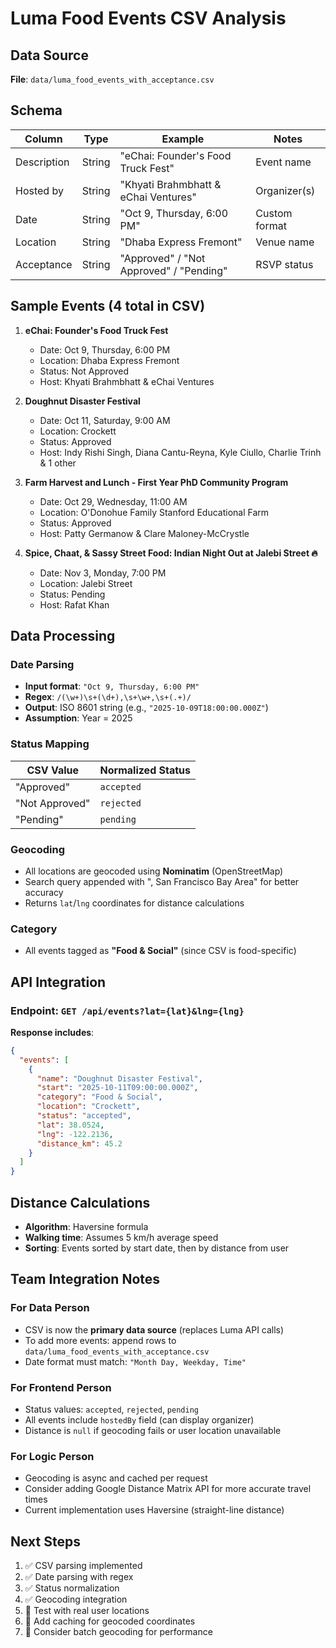 # Luma Food Events CSV Analysis

## Data Source
**File**: `data/luma_food_events_with_acceptance.csv`

## Schema
| Column | Type | Example | Notes |
|--------|------|---------|-------|
| Description | String | "eChai: Founder's Food Truck Fest" | Event name |
| Hosted by | String | "Khyati Brahmbhatt & eChai Ventures" | Organizer(s) |
| Date | String | "Oct 9, Thursday, 6:00 PM" | Custom format |
| Location | String | "Dhaba Express Fremont" | Venue name |
| Acceptance | String | "Approved" / "Not Approved" / "Pending" | RSVP status |

## Sample Events (4 total in CSV)

1. **eChai: Founder's Food Truck Fest**
   - Date: Oct 9, Thursday, 6:00 PM
   - Location: Dhaba Express Fremont
   - Status: Not Approved
   - Host: Khyati Brahmbhatt & eChai Ventures

2. **Doughnut Disaster Festival**
   - Date: Oct 11, Saturday, 9:00 AM
   - Location: Crockett
   - Status: Approved
   - Host: Indy Rishi Singh, Diana Cantu-Reyna, Kyle Ciullo, Charlie Trinh & 1 other

3. **Farm Harvest and Lunch - First Year PhD Community Program**
   - Date: Oct 29, Wednesday, 11:00 AM
   - Location: O'Donohue Family Stanford Educational Farm
   - Status: Approved
   - Host: Patty Germanow & Clare Maloney-McCrystle

4. **Spice, Chaat, & Sassy Street Food: Indian Night Out at Jalebi Street 🔥**
   - Date: Nov 3, Monday, 7:00 PM
   - Location: Jalebi Street
   - Status: Pending
   - Host: Rafat Khan

## Data Processing

### Date Parsing
- **Input format**: `"Oct 9, Thursday, 6:00 PM"`
- **Regex**: `/(\w+)\s+(\d+),\s+\w+,\s+(.+)/`
- **Output**: ISO 8601 string (e.g., `"2025-10-09T18:00:00.000Z"`)
- **Assumption**: Year = 2025

### Status Mapping
| CSV Value | Normalized Status |
|-----------|-------------------|
| "Approved" | `accepted` |
| "Not Approved" | `rejected` |
| "Pending" | `pending` |

### Geocoding
- All locations are geocoded using **Nominatim** (OpenStreetMap)
- Search query appended with ", San Francisco Bay Area" for better accuracy
- Returns `lat`/`lng` coordinates for distance calculations

### Category
- All events tagged as **"Food & Social"** (since CSV is food-specific)

## API Integration

### Endpoint: `GET /api/events?lat={lat}&lng={lng}`

**Response includes**:
```json
{
  "events": [
    {
      "name": "Doughnut Disaster Festival",
      "start": "2025-10-11T09:00:00.000Z",
      "category": "Food & Social",
      "location": "Crockett",
      "status": "accepted",
      "lat": 38.0524,
      "lng": -122.2136,
      "distance_km": 45.2
    }
  ]
}
```

## Distance Calculations
- **Algorithm**: Haversine formula
- **Walking time**: Assumes 5 km/h average speed
- **Sorting**: Events sorted by start date, then by distance from user

## Team Integration Notes

### For Data Person
- CSV is now the **primary data source** (replaces Luma API calls)
- To add more events: append rows to `data/luma_food_events_with_acceptance.csv`
- Date format must match: `"Month Day, Weekday, Time"`

### For Frontend Person
- Status values: `accepted`, `rejected`, `pending`
- All events include `hostedBy` field (can display organizer)
- Distance is `null` if geocoding fails or user location unavailable

### For Logic Person
- Geocoding is async and cached per request
- Consider adding Google Distance Matrix API for more accurate travel times
- Current implementation uses Haversine (straight-line distance)

## Next Steps
1. ✅ CSV parsing implemented
2. ✅ Date parsing with regex
3. ✅ Status normalization
4. ✅ Geocoding integration
5. 🔄 Test with real user locations
6. 🔄 Add caching for geocoded coordinates
7. 🔄 Consider batch geocoding for performance

